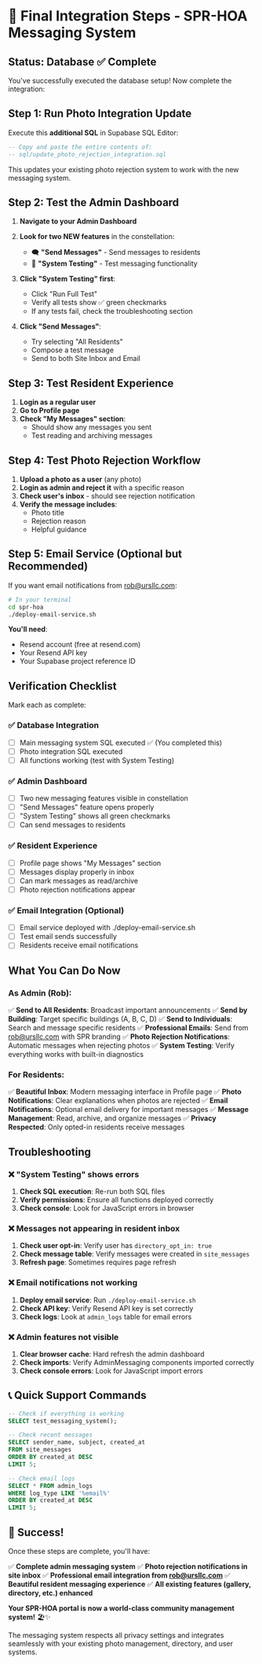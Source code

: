 # 🚀 Final Integration Steps - SPR-HOA Messaging System

## Status: Database ✅ Complete

You've successfully executed the database setup! Now complete the integration:

## Step 1: Run Photo Integration Update

Execute this **additional SQL** in Supabase SQL Editor:

```sql
-- Copy and paste the entire contents of:
-- sql/update_photo_rejection_integration.sql
```

This updates your existing photo rejection system to work with the new messaging system.

## Step 2: Test the Admin Dashboard

1. **Navigate to your Admin Dashboard**
2. **Look for two NEW features** in the constellation:
   - 🗨️ **"Send Messages"** - Send messages to residents
   - 🧪 **"System Testing"** - Test messaging functionality

3. **Click "System Testing" first**:
   - Click "Run Full Test"
   - Verify all tests show ✅ green checkmarks
   - If any tests fail, check the troubleshooting section

4. **Click "Send Messages"**:
   - Try selecting "All Residents"
   - Compose a test message
   - Send to both Site Inbox and Email

## Step 3: Test Resident Experience

1. **Login as a regular user**
2. **Go to Profile page**
3. **Check "My Messages" section**:
   - Should show any messages you sent
   - Test reading and archiving messages

## Step 4: Test Photo Rejection Workflow

1. **Upload a photo as a user** (any photo)
2. **Login as admin and reject it** with a specific reason
3. **Check user's inbox** - should see rejection notification
4. **Verify the message includes**:
   - Photo title
   - Rejection reason
   - Helpful guidance

## Step 5: Email Service (Optional but Recommended)

If you want email notifications from rob@ursllc.com:

```bash
# In your terminal
cd spr-hoa
./deploy-email-service.sh
```

**You'll need**:
- Resend account (free at resend.com)
- Your Resend API key
- Your Supabase project reference ID

## Verification Checklist

Mark each as complete:

### ✅ Database Integration
- [ ] Main messaging system SQL executed ✅ (You completed this)
- [ ] Photo integration SQL executed
- [ ] All functions working (test with System Testing)

### ✅ Admin Dashboard
- [ ] Two new messaging features visible in constellation
- [ ] "Send Messages" feature opens properly
- [ ] "System Testing" shows all green checkmarks
- [ ] Can send messages to residents

### ✅ Resident Experience
- [ ] Profile page shows "My Messages" section
- [ ] Messages display properly in inbox
- [ ] Can mark messages as read/archive
- [ ] Photo rejection notifications appear

### ✅ Email Integration (Optional)
- [ ] Email service deployed with ./deploy-email-service.sh
- [ ] Test email sends successfully
- [ ] Residents receive email notifications

## What You Can Do Now

### **As Admin (Rob):**
✅ **Send to All Residents**: Broadcast important announcements
✅ **Send by Building**: Target specific buildings (A, B, C, D)
✅ **Send to Individuals**: Search and message specific residents
✅ **Professional Emails**: Send from rob@ursllc.com with SPR branding
✅ **Photo Rejection Notifications**: Automatic messages when rejecting photos
✅ **System Testing**: Verify everything works with built-in diagnostics

### **For Residents:**
✅ **Beautiful Inbox**: Modern messaging interface in Profile page
✅ **Photo Notifications**: Clear explanations when photos are rejected
✅ **Email Notifications**: Optional email delivery for important messages
✅ **Message Management**: Read, archive, and organize messages
✅ **Privacy Respected**: Only opted-in residents receive messages

## Troubleshooting

### ❌ "System Testing" shows errors
1. **Check SQL execution**: Re-run both SQL files
2. **Verify permissions**: Ensure all functions deployed correctly
3. **Check console**: Look for JavaScript errors in browser

### ❌ Messages not appearing in resident inbox
1. **Check user opt-in**: Verify user has `directory_opt_in: true`
2. **Check message table**: Verify messages were created in `site_messages`
3. **Refresh page**: Sometimes requires page refresh

### ❌ Email notifications not working
1. **Deploy email service**: Run `./deploy-email-service.sh`
2. **Check API key**: Verify Resend API key is set correctly
3. **Check logs**: Look at `admin_logs` table for email errors

### ❌ Admin features not visible
1. **Clear browser cache**: Hard refresh the admin dashboard
2. **Check imports**: Verify AdminMessaging components imported correctly
3. **Check console errors**: Look for JavaScript import errors

## 📞 Quick Support Commands

```sql
-- Check if everything is working
SELECT test_messaging_system();

-- Check recent messages
SELECT sender_name, subject, created_at
FROM site_messages
ORDER BY created_at DESC
LIMIT 5;

-- Check email logs
SELECT * FROM admin_logs
WHERE log_type LIKE '%email%'
ORDER BY created_at DESC
LIMIT 5;
```

## 🎉 Success!

Once these steps are complete, you'll have:

✅ **Complete admin messaging system**
✅ **Photo rejection notifications in site inbox**
✅ **Professional email integration from rob@ursllc.com**
✅ **Beautiful resident messaging experience**
✅ **All existing features (gallery, directory, etc.) enhanced**

**Your SPR-HOA portal is now a world-class community management system!** 🏖️✨

The messaging system respects all privacy settings and integrates seamlessly with your existing photo management, directory, and user systems.
